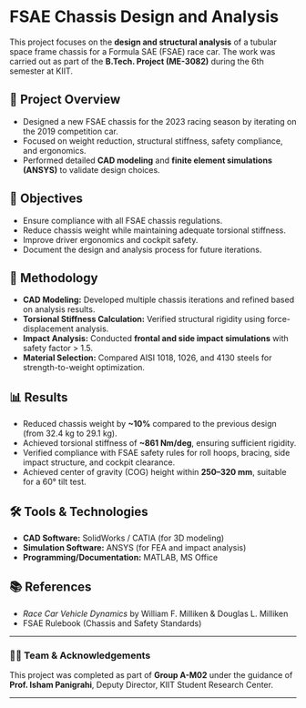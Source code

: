 # FSAE Chassis Design and Analysis  

This project focuses on the **design and structural analysis** of a tubular space frame chassis for a Formula SAE (FSAE) race car. The work was carried out as part of the **B.Tech. Project (ME-3082)** during the 6th semester at KIIT.  

## 🚗 Project Overview  
- Designed a new FSAE chassis for the 2023 racing season by iterating on the 2019 competition car.  
- Focused on weight reduction, structural stiffness, safety compliance, and ergonomics.  
- Performed detailed **CAD modeling** and **finite element simulations (ANSYS)** to validate design choices.  

## 🎯 Objectives  
- Ensure compliance with all FSAE chassis regulations.  
- Reduce chassis weight while maintaining adequate torsional stiffness.  
- Improve driver ergonomics and cockpit safety.  
- Document the design and analysis process for future iterations.  

## 🔧 Methodology  
- **CAD Modeling:** Developed multiple chassis iterations and refined based on analysis results.  
- **Torsional Stiffness Calculation:** Verified structural rigidity using force-displacement analysis.  
- **Impact Analysis:** Conducted **frontal and side impact simulations** with safety factor > 1.5.  
- **Material Selection:** Compared AISI 1018, 1026, and 4130 steels for strength-to-weight optimization.  

## 📊 Results  
- Reduced chassis weight by **~10%** compared to the previous design (from 32.4 kg to 29.1 kg).  
- Achieved torsional stiffness of **~861 Nm/deg**, ensuring sufficient rigidity.  
- Verified compliance with FSAE safety rules for roll hoops, bracing, side impact structure, and cockpit clearance.  
- Achieved center of gravity (COG) height within **250–320 mm**, suitable for a 60° tilt test.  

## 🛠️ Tools & Technologies  
- **CAD Software:** SolidWorks / CATIA (for 3D modeling)  
- **Simulation Software:** ANSYS (for FEA and impact analysis)  
- **Programming/Documentation:** MATLAB, MS Office  

## 📚 References  
- *Race Car Vehicle Dynamics* by William F. Milliken & Douglas L. Milliken  
- FSAE Rulebook (Chassis and Safety Standards)  

---

### 👨‍🔧 Team & Acknowledgements  
This project was completed as part of **Group A-M02** under the guidance of **Prof. Isham Panigrahi**, Deputy Director, KIIT Student Research Center.  

---
